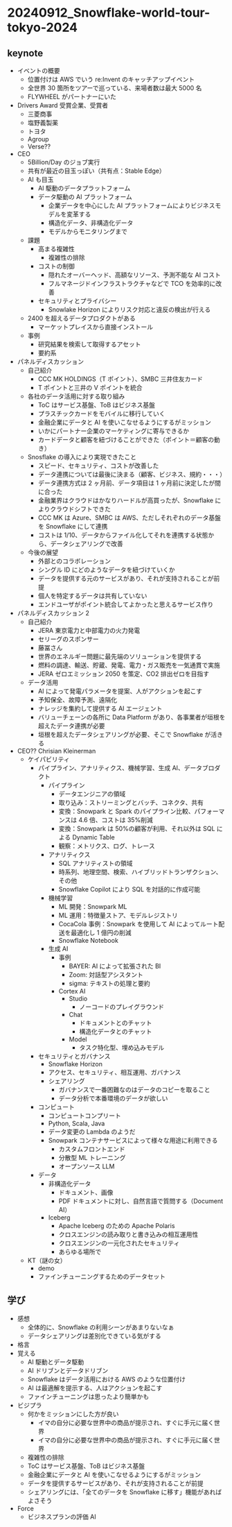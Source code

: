 # 20240912_Snowflake-world-tour-tokyo-2024

## keynote

- イベントの概要
  - 位置付けは AWS でいう re:Invent のキャッチアップイベント
  - 全世界 30 箇所をツアーで巡っている、来場者数は最大 5000 名
  - FLYWHEEL がパートナーにいた
- Drivers Award 受賞企業、受賞者
  - 三菱商事
  - 塩野義製薬
  - トヨタ
  - Agroup
  - Verse??
- CEO
  - 5Billion/Day のジョブ実行
  - 共有が最近の目玉っぽい（共有点：Stable Edge）
  - AI も目玉
    - AI 駆動のデータプラットフォーム
    - データ駆動の AI プラットフォーム
      - 企業データを中心にした AI プラットフォームによりビジネスモデルを変革する
      - 構造化データ、非構造化データ
      - モデルからモニタリングまで
  - 課題
    - 高まる複雑性
      - 複雑性の排除
    - コストの制御
      - 隠れたオーバーヘッド、高額なリソース、予測不能な AI コスト
      - フルマネージドインフラストラクチャなどで TCO を効率的に改善
    - セキュリティとプライバシー
      - Snowlake Horizon によりリスク対応と違反の検出が行える
  - 2400 を超えるデータプロダクトがある
    - マーケットプレイスから直接インストール
  - 事例
    - 研究結果を検索して取得するアセット
    - 要約系
- パネルディスカッション
  - 自己紹介
    - CCC MK HOLDINGS（T ポイント）、SMBC 三井住友カード
    - T ポイントと三井の V ポイントを統合
  - 各社のデータ活用に対する取り組み
    - ToC はサービス基盤、ToB はビジネス基盤
    - プラスチックカードをモバイルに移行していく
    - 金融企業にデータと AI を使いこなせるようにするがミッション
    - いかにパートナー企業のマーケティングに寄与できるか
    - カードデータと顧客を紐づけることができた（ポイント＝顧客の動き）
  - Snosflake の導入により実現できたこと
    - スピード、セキュリティ、コストが改善した
    - データ連携については最後に決まる（顧客、ビジネス、規約・・・）
    - データ連携方式は 2 ヶ月前、データ項目は 1 ヶ月前に決定したが間に合った
    - 金融業界はクラウドはかなりハードルが高買ったが、Snowflake によりクラウドシフトできた
    - CCC MK は Azure、SMBC は AWS、ただしそれぞれのデータ基盤を Snowflake にして連携
    - コストは 1/10、データからファイル化してそれを連携する状態から、データシェアリングで改善
  - 今後の展望
    - 外部とのコラボレーション
    - シングル ID にどのようなデータを紐づけていくか
    - データを提供する元のサービスがあり、それが支持されることが前提
    - 個人を特定するデータは共有していない
    - エンドユーザがポイント統合してよかったと思えるサービス作り
- パネルディスカッション 2
  - 自己紹介
    - JERA 東京電力と中部電力の火力発電
    - セリーグのスポンサー
    - 藤冨さん
    - 世界のエネルギー問題に最先端のソリューションを提供する
    - 燃料の調達、輸送、貯蔵、発電、電力・ガス販売を一気通貫で実施
    - JERA ゼロエミッション 2050 を策定、CO2 排出ゼロを目指す
  - データ活用
    - AI によって発電パラメータを提案、人がアクションを起こす
    - 予知保全、故障予測、遠隔化
    - ナレッジを集約して提供する AI エージェント
    - バリューチェーンの各所に Data Platform があり、各事業者が垣根を超えたデータ連携が必要
    - 垣根を超えたデータシェアリングが必要、そこで Snowflake が活きる
- CEO?? Chrisian Kleinerman
  - ケイパビリティ
    - パイプライン、アナリティクス、機械学習、生成 AI、データブロダクト
      - パイプライン
        - データエンジニアの領域
        - 取り込み：ストリーミングとバッチ、コネクタ、共有
        - 変換：Snowpark と Spark のパイプライン比較、パフォーマンスは 4.6 倍、コストは 35%削減
        - 変換：Snowpark は 50%の顧客が利用、それ以外は SQL による Dynamic Table
        - 観察：メトリクス、ログ、トレース
      - アナリティクス
        - SQL アナリティストの領域
        - 時系列、地理空間、検索、ハイブリッドトランザクション、その他
        - Snowflake Copilot により SQL を対話的に作成可能
      - 機械学習
        - ML 開発：Snowpark ML
        - ML 運用：特徴量ストア、モデルレジストリ
        - CocaCola 事例：Snowpark を使用して AI によってルート配送を最適化し 1 億円の削減
        - Snowflake Notebook
      - 生成 AI
        - 事例
          - BAYER: AI によって拡張された BI
          - Zoom: 対話型アシスタント
          - sigma: テキストの処理と要約
        - Cortex AI
          - Studio
            - ノーコードのプレイグラウンド
          - Chat
            - ドキュメントとのチャット
            - 構造化データとのチャット
          - Model
            - タスク特化型、埋め込みモデル
    - セキュリティとガバナンス
      - Snowflake Horizon
      - アクセス、セキュリティ、相互運用、ガバナンス
      - シェアリング
        - ガバナンスで一番困難なのはデータのコピーを取ること
        - データ分析で本番環境のデータが欲しい
    - コンピュート
      - コンピュートコンプリート
      - Python, Scala, Java
      - データ変更の Lambda のようだ
      - Snowpark コンテナサービスによって様々な用途に利用できる
        - カスタムフロントエンド
        - 分散型 ML トレーニング
        - オープンソース LLM
    - データ
      - 非構造化データ
        - ドキュメント、画像
        - PDF ドキュメントに対し、自然言語で質問する（Document AI）
      - Iceberg
        - Apache Iceberg のための Apache Polaris
        - クロスエンジンの読み取りと書き込みの相互運用性
        - クロスエンジンの一元化されたセキュリティ
        - あらゆる場所で
  - KT（謎の女）
    - demo
    - ファインチューニングするためのデータセット

## 学び

- 感想
  - 全体的に、Snowflake の利用シーンがあまりないなぁ
  - データシェアリングは差別化できている気がする
- 格言
- 覚える
  - AI 駆動とデータ駆動
  - AI ドリブンとデータドリブン
  - Snowflake はデータ活用における AWS のような位置付け
  - AI は最適解を提示する、人はアクションを起こす
  - ファインチューニングは思ったより簡単かも
- ビジプラ
  - 何かをミッションにした方が良い
    - イマの自分に必要な世界中の商品が提示され、すぐに手元に届く世界
    - イマの自分に必要な世界中の商品が提示され、すぐに手元に届く世界
  - 複雑性の排除
  - ToC はサービス基盤、ToB はビジネス基盤
  - 金融企業にデータと AI を使いこなせるようにするがミッション
  - データを提供するサービスがあり、それが支持されることが前提
  - シェアリングには、「全てのデータを Snowflake に移す」機能があればよさそう
- Force
  - ビジネスプランの評価 AI

